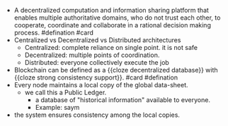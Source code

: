 - A decentralized computation and information sharing platform that enables multiple authoritative domains, who do not trust each other, to cooperate, coordinate and collaborate in a rational decision making process. #defination #card
- Centralized vs Decentralized vs Distributed architectures
	- Centralized: complete reliance on single point. it is not safe
	- Decentralized: multiple points of coordination.
	- Distributed: everyone collectively execute the job
- Blockchain can be defined as a {{cloze decentralized database}}  with {{cloze strong consistency support}}. #card #defination
- Every node maintains a local copy of the global data-sheet.
	- we call this a Public Ledger.
		- a database of "historical information" available to everyone.
		- Example: saym
- the system ensures consistency among the local copies.